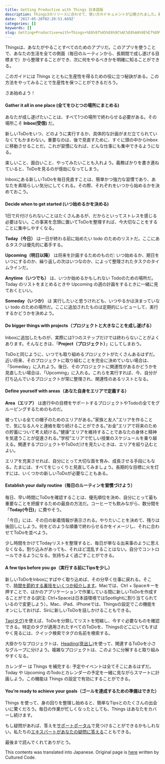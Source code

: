 ```yaml
---
title: Getting Productive with Things 日本語版
description: Things3のリリースに合わせて、使い方のドキュメントが公開されました。勝手訳しておきます。日本語らしい文章に近づけるために意訳しているところもあります。オリジナルはこちらです。
date: '2017-05-20T02:20:51.669Z'
categories: []
keywords: []
slug: Getting+Productive+with+Things+%E6%97%A5%E6%9C%AC%E8%AA%9E%E7%89%88
---
```

Thingsは、あなたがやることすべてのためのアプリだ。このアプリを使うことで、あなたの生活を全ての側面（毎日のルーティンから、長期間で成し遂げる目標まで）から整理することができ、次に何をやるべきかを明確に知ることができる。

このガイドには Things とともに生産性を得るための役に立つ秘訣がある。この方法をやってみることで生産性を保つことができるだろう。

さあ始めよう！

#### Gather it all in one place (全てをひとつの場所にまとめる)

あなたが成し遂げたいことは、すべて1つの場所で終わらせる必要がある。その場所こそ **Inbox(受信)** だ。

新しいToDoをいつ、どのように実行するか、具体的な計画がまだ立てられていなくてもかまわない。重要なのは、後で見直すために、すぐに頭の中からInboxに移動させることだ。これが習慣になれば、どんな仕事にも集中できるようになる。

楽しいこと、面白いこと、やってみたいことも入れよう。義務ばかりを書き連ねていると、ToDoを見るのが億劫になってしまう。

Inboxにある新しいToDoを毎日見直すことは、簡単かつ強力な習慣であり、あなたを素晴らしい気分にしてくれる。その際、それぞれをいつから始めるかを決めておこう。

#### Decide when to get started (いつ始めるかを決める)

1日で片付けられないことはたくさんあるが、だからといってストレスを感じる必要はない。この事実を念頭に置いてToDoを整理すれば、今大切なことをすることに集中しやすくなる。

**Today（今日）** は一日が終わる前に始めたい todo のためのリストだ。ここにあるタスクは優先的に着手する。

**Upcoming（明日以降）** は将来を計画するためのものだ: いつ始めるか、期日をいつにするのか、繰り返しの次はいつなのか、によって整理されたタスクのタイムラインだ。

**Anytime（いつでも）** は、いつか始めるかもしれない Todoのための場所だ。Today のリストをまとめるときや Upcoming の週の計画をするときに一緒に見ておくといい。

**Someday（いつか）** は 実行したいと思うけれども、いつやるかは決まっていない todo のための場所だ。ここに追加されたものは定期的にレビューして、実行するかどうかを決めよう。

#### Do bigger things with projects（プロジェクトと大きなことを成し遂げる）

Inboxに追加したものが、実際には1つのステップだけでは終わらないことがよくあります。そんなときは、「**Project（プロジェクト）**」にしてしまおう。

ToDoと同じように、いつでも取り組めるプロジェクトがたくさんあるはずだ。近い将来、そのプロジェクトに取り組むことを完全に決めていない場合は、「Someday」に入れよう。後日、そのプロジェクトに関連性があるかどうかを見直したい場合は、「Upcoming」に入れる。これらを実行すれば、今、自分が打ち込んでいるプロジェクトが常に整理され、関連性のあるリストとなる。

#### Define yourself with areas（あなた自身をエリアで定義する）

**Area（エリア）** は進行中の目標をサポートするプロジェクトやTodoの全てをグルーピングするためのものだ。

被っている全ての帽子のためのエリアがある。”家族と友人”エリアを作ることで、気になる人々と連絡を取り続けることができる。”お金”エリアで将来のための貯蓄について考え続ける。”健康”エリアを維持することであなたの身体と精神を気遣うことが促進される。”学校”エリアで忙しい授業のスケジュールを乗り越える。関連するプロジェクトやToDoだけを見たいときは、エリアを絞り込むとよい。

エリアを充実させれば、自分にとって大切な面を育み、成長させる手段にもなる。たまには、すべてをじっくりと見直してみましょう。長期的な目標に火を灯すには、いくつかの新しいToDoが必要なこともある。

#### Establish your daily routine（毎日のルーティンを習慣づけよう）

毎日、早い時間にToDoを確認することは、優先順位を決め、自分にとって最も重要なことを把握するための最良の方法だ。コーヒーでも飲みながら、数分間を「**Today(今日)**」に費やそう。

「今日」には、その日の新着情報が表示される。やりたいことを決めて、残りは後回しにしよう。何をどのような順番で終わらせるかをイメージし、それに合わせてToDoを並べよう。

少し時間をかけてTodayリストを整理すると、毎日が単なる出来事のように思えなくなる。割り込みがあっても、それほど混乱することはない。自分でコントロールできるようになる。気持ちよく過ごすことができる。

#### A few tips before you go（実行する前にTipsを少し）

新しいToDoをInboxにすばやく取り込めば、その分早く仕事に戻れる。そこで、[時間を節約する裏技をいくつか紹介します](https://culturedcode.com/things/support/articles/2803569/)。Macでは、Ctrl + Spaceキーを押すことで、ほかのアプリケーションで作業している間に新しいToDoを作成することができる(訳注: Ctrl+Spaceは日本語環境ではSpotlightに割り当てられているので変更しよう）。Mac、iPad、iPhoneでは、Thingsの設定でこの機能をオンにしておけば、Siriに新しいToDoを話しかけることもできる。

[Tag(タグ)](https://culturedcode.com/things/support/articles/2803581/)を使えば、ToDoを分類してリストを短縮し、今すぐ必要なものを確認できる。特定のタグが適用されたすべてのToDoを、Thingsのどこにいてもすばやく見るには、クイック検索でタグの名前を検索する。

大掛かりなプロジェクトは、[Heading(見出し)](https://culturedcode.com/things/support/articles/2803577/)を使って、関連するToDoを小さなグループに分けよう。複雑なプロジェクトは、このように分解すると取り組みやすくなる。

カレンダー は Things を補完する: 予定やイベントは全てそこにあるはずだ。Today や Upcoming のTodoとカレンダーの予定を一緒に見ながらスマートに計画しよう。この機能は Things の設定で有効にすることができる。

#### You’re ready to achieve your goals（ゴールを達成するための準備はできた）

Things を使って、身の回りを整理し始めると、簡単なTipsとのたくさんの出会いに驚くだろう。毎日の作業が忙しくなったとしても、Things はあなたをカバーし続けます。

もし疑問があれば、答えを[サポートポータル](https://culturedcode.com/support/)で見つけることができるかもしれない。私たちの[エキスパートがあなたの疑問に答える](https://culturedcode.com/contact/)こともできる。

最後まで読んでくれてありがとう。

This contents was translated into Japanese. Original page is [here](https://culturedcode.com/things/guide/) written by Cultured Code.